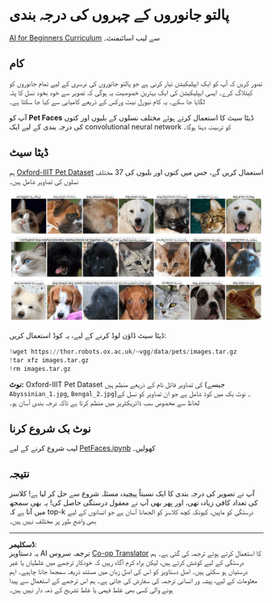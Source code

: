 <!--
CO_OP_TRANSLATOR_METADATA:
{
  "original_hash": "b70fcf7fcee862990f848c679090943f",
  "translation_date": "2025-10-03T14:52:35+00:00",
  "source_file": "lessons/4-ComputerVision/07-ConvNets/lab/README.md",
  "language_code": "ur"
}
-->
# پالتو جانوروں کے چہروں کی درجہ بندی

[AI for Beginners Curriculum](https://github.com/microsoft/ai-for-beginners) سے لیب اسائنمنٹ۔

## کام

تصور کریں کہ آپ کو ایک ایپلیکیشن تیار کرنی ہے جو پالتو جانوروں کی نرسری کے لیے تمام جانوروں کو کیٹلاگ کرے۔ ایسی ایپلیکیشن کی ایک بہترین خصوصیت یہ ہوگی کہ تصویر سے خود بخود نسل کا پتہ لگایا جا سکے۔ یہ کام نیورل نیٹ ورکس کے ذریعے کامیابی سے کیا جا سکتا ہے۔

آپ کو **Pet Faces** ڈیٹا سیٹ کا استعمال کرتے ہوئے مختلف نسلوں کے بلیوں اور کتوں کی درجہ بندی کے لیے ایک convolutional neural network کو تربیت دینا ہوگا۔

## ڈیٹا سیٹ

ہم [Oxford-IIIT Pet Dataset](https://www.robots.ox.ac.uk/~vgg/data/pets/) استعمال کریں گے، جس میں کتوں اور بلیوں کی 37 مختلف نسلوں کی تصاویر شامل ہیں۔

![ہم جس ڈیٹا سیٹ سے نمٹیں گے](../../../../../../translated_images/data.50b2a9d5484bdbf0f52f5765b381cec9efe2bd296a98f007f90bedb6ac67f2a8.ur.png)

ڈیٹا سیٹ ڈاؤن لوڈ کرنے کے لیے، یہ کوڈ استعمال کریں:

```python
!wget https://thor.robots.ox.ac.uk/~vgg/data/pets/images.tar.gz
!tar xfz images.tar.gz
!rm images.tar.gz
```

**نوٹ:** Oxford-IIIT Pet Dataset کی تصاویر فائل نام کے ذریعے منظم ہیں (جیسے `Abyssinian_1.jpg`, `Bengal_2.jpg`)۔ نوٹ بک میں کوڈ شامل ہے جو ان تصاویر کو نسل کے لحاظ سے مخصوص سب ڈائریکٹریز میں منظم کرتا ہے تاکہ درجہ بندی آسان ہو۔

## نوٹ بک شروع کرنا

لیب شروع کرنے کے لیے [PetFaces.ipynb](PetFaces.ipynb) کھولیں۔

## نتیجہ

آپ نے تصویر کی درجہ بندی کا ایک نسبتاً پیچیدہ مسئلہ شروع سے حل کر لیا ہے! کلاسز کی تعداد کافی زیادہ تھی، اور پھر بھی آپ نے معقول درستگی حاصل کی! یہ بھی سمجھ میں آتا ہے کہ top-k درستگی کو ماپیں، کیونکہ کچھ کلاسز کو الجھانا آسان ہے جو انسانوں کے لیے بھی واضح طور پر مختلف نہیں ہیں۔

---

**ڈسکلیمر**:  
یہ دستاویز AI ترجمہ سروس [Co-op Translator](https://github.com/Azure/co-op-translator) کا استعمال کرتے ہوئے ترجمہ کی گئی ہے۔ ہم درستگی کے لیے کوشش کرتے ہیں، لیکن براہ کرم آگاہ رہیں کہ خودکار ترجمے میں غلطیاں یا غیر درستیاں ہو سکتی ہیں۔ اصل دستاویز کو اس کی اصل زبان میں مستند ذریعہ سمجھا جانا چاہیے۔ اہم معلومات کے لیے، پیشہ ور انسانی ترجمہ کی سفارش کی جاتی ہے۔ ہم اس ترجمے کے استعمال سے پیدا ہونے والی کسی بھی غلط فہمی یا غلط تشریح کے ذمہ دار نہیں ہیں۔